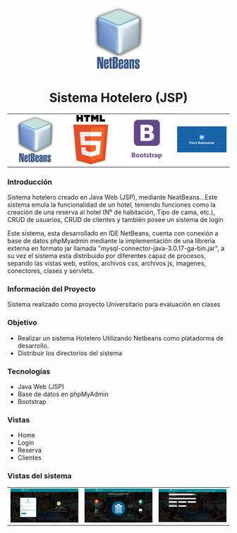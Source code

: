 <!DOCTYPE html>
<html lang="en">
<head>
  <meta charset="UTF-8">
</head>
<body>
  <p align="center"><img src="https://github.com/Luis-Aguila/Contenido/blob/master/assets/img-tecnology/netbeans.png" alt="Logo/Imágen Proyecto" width="150px" height="150px"></p>
  <h1 align="center">Sistema Hotelero (JSP)</h1>
    <table>
    <tbody>
      <tr>
        <td align="center" valign="middle">
          <img width="222px" src="https://github.com/Luis-Aguila/Contenido/blob/master/assets/img-tecnology/netbeans.png" alt="Imagen 1">
        </td>
        <td align="center" valign="middle">
          <img width="222px" src="https://github.com/Luis-Aguila/Contenido/blob/master/assets/img-tecnology/html5.png" alt="Imagen 2">
        </td>
        <td align="center" valign="middle">
          <img width="222px" src="https://github.com/Luis-Aguila/Contenido/blob/master/assets/img-tecnology/bootstrap.png" alt="Imagen 3">
        </td>
        <td align="center" valign="middle">
          <img width="222px" src="https://github.com/Luis-Aguila/Contenido/blob/master/assets/img-tecnology/FontAwesome.png" alt="Imagen 4">
        </td>
      </tr><tr></tr>
    </tbody>
  </table>
  <h3>Introducción</h3>
  <p>Sistema hotelero creado en Java Web (JSP), mediante NeatBeans...Este sistema emula la funcionalidad de un hotel, teniendo funciones como la creación de una reserva al hotel (N° de habitación, Tipo de cama, etc.), CRUD de usuarios, CRUD de clientes y también posee un sistema de login</p>
  <p>Este sistema, esta desarrollado en IDE NetBeans, cuenta con conexión a base de datos phpMyadmin mediante la implementación de una libreria externa en formato jar llamada "mysql-connector-java-3.0.17-ga-bin.jar", a su vez el sistema esta distribuido por diferentes capaz de procesos, sepando las vistas web, estilos, archivos css, archivos js, imagenes, conectores, clases y servlets.</p>
  <h3>Información del Proyecto</h3>
  <p>Sistema realizado como proyecto Universitario para evaluación en clases</p>
	<h3>Objetivo</h3>
  <ul>
    <li>Realizar un sistema Hotelero Utilizando Netbeans como platadorma de desarrollo.</li>
    <li>Distribuir los directorios del sistema</li>
  </ul>
	<h3>Tecnologías</h3>
  <ul>
    <li>Java Web (JSP)</li>
    <li>Base de datos en phpMyAdmin</li>
    <li>Bootstrap</li>
  </ul>
	<h3>Vistas</h3>
  <ul>
    <li>Home</li>
    <li>Login</li>
    <li>Reserva</li>
    <li>Clientes</li>
  </ul>
  <h3>Vistas del sistema</h3>
  <table>
    <tbody>
      <tr>
        <td align="center" valign="middle">
          <img width="300px" src="https://github.com/Luis-Aguila/Contenido/blob/master/assets/img-proyect/Sistema-Hotelero/login.PNG" alt="Imagen 1">
        </td>
        <td align="center" valign="middle">
          <img width="300px" src="https://github.com/Luis-Aguila/Contenido/blob/master/assets/img-proyect/Sistema-Hotelero/index.PNG" alt="Imagen 2">
        </td>
        <td align="center" valign="middle">
          <img width="300px" src="https://github.com/Luis-Aguila/Contenido/blob/master/assets/img-proyect/Sistema-Hotelero/reserva.PNG" alt="Imagen 3">
        </td>
      </tr><tr></tr>
    </tbody>
  </table>
</body>
</html>

